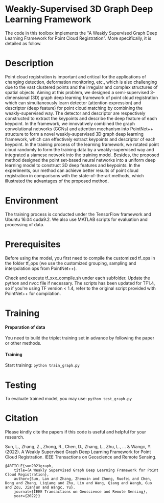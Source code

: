 # Weakly-Supervised 3D Graph Deep Learning Framework 
The code in this toolbox implements the "A Weakly Supervised Graph Deep Learning Framework for Point Cloud Registration". More specifically, it is detailed as follow.


# Description
Point cloud registration is important and critical for the applications of changing detection, deformation monitoring, etc., which is also challenging due to the vast clustered points and the irregular and complex structures of spatial objects. Aiming at this problem, we designed a semi-supervised 3-dimensional (3D) graph deep learning framework of point cloud registration which can simultaneously learn detector (attention expression) and descriptor (deep feature) for point cloud matching by combining the weakly-supervised way. The detector and descriptor are respectively constructed to extract the keypoints and describe the deep feature of each keypoint. In the framework, we innovatively combined the graph convolutional networks (GCNs) and attention mechanism into PointNet++ structure to form a novel weakly-supervised 3D graph deep learning framework, which can effectively extract keypoints and descriptor of each keypoint. In the training process of the learning framework, we rotated point cloud randomly to form the training data by a weakly-supervised way and integrated a siamese network into the training model. Besides, the proposed method designed the point set-based neural networks into a uniform deep learning model to construct 3D deep features and keypoints. In the experiments, our method can achieve better results of point cloud registration in comparisons with the state-of-the-art methods, which illustrated the advantages of the proposed method.

# Environment

The training process is conducted under the TensorFlow framework and Ubuntu 16.04 cuda9.2.
We also use MATLAB scripts for evaluation and processing of data.


# Prerequisites

Before using the model, you first need to compile the customized tf_ops in the folder tf_ops (we use the customized grouping, sampling and interpolation ops from PointNet++).

Check and execute tf_xxx_compile.sh under each subfolder. Update the python and nvcc file if necessary. The scripts has been updated for TF1.4, so if you're using TF version < 1.4, refer to the original script provided with PointNet++ for compilation.

# Training
#### Preparation of data
You need to build the triplet training set in advance by following the paper or other methods. 
#### Training
Start training:  ` python train_graph.py ` 

# Testing
To evaluate trained model, you may use:  `python test_graph.py` 


# Citation
Please kindly cite the papers if this code is useful and helpful for your research.

Sun, L., Zhang, Z., Zhong, R., Chen, D., Zhang, L., Zhu, L., ... & Wangc, Y. (2022). A Weakly Supervised Graph Deep Learning Framework for Point Cloud Registration. IEEE Transactions on Geoscience and Remote Sensing.

```
@ARTICLE{sun2021graph,
    title={A Weakly Supervised Graph Deep Learning Framework for Point Cloud Registration},
    author={Sun, Lan and Zhang, Zhenxin and Zhong, Ruofei and Chen, Dong and Zhang, Liqiang and Zhu, Lin and Wang, Qiang and Wangb, Guo and Zou, Jianjun and Wangc, Yu},
    journal={IEEE Transactions on Geoscience and Remote Sensing}, 
    year={2022}} 
  ```

